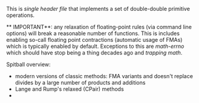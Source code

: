 
This is *single header file* that implements a set of double-double primitive operations.

** IMPORTANT**:  any relaxation of floating-point rules (via command line options) will break a
reasonable number of functions. This is includes enabling so-call floating point contractions
(automatic usage of FMAs) which is typically enabled by default. Exceptions to this are 
*math-errno* which should have stop being a thing decades ago and *trapping math*.

Spitball overview:

* modern versions of classic methods: FMA variants and doesn't replace divides by a large
number of products and additions
* Lange and Rump's relaxed (CPair) methods
* 

